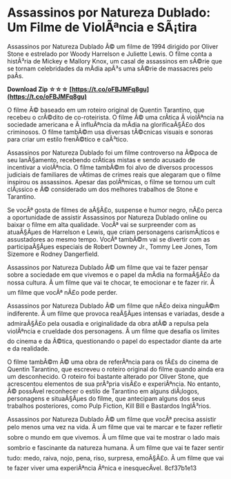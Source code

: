 # Assassinos por Natureza Dublado: Um Filme de ViolÃªncia e SÃ¡tira
 
Assassinos por Natureza Dublado Ã© um filme de 1994 dirigido por Oliver Stone e estrelado por Woody Harrelson e Juliette Lewis. O filme conta a histÃ³ria de Mickey e Mallory Knox, um casal de assassinos em sÃ©rie que se tornam celebridades da mÃ­dia apÃ³s uma sÃ©rie de massacres pelo paÃ­s.
 
**Download Zip ☆☆☆ [https://t.co/oFBJMFq8gu](https://t.co/oFBJMFq8gu)**


 
O filme Ã© baseado em um roteiro original de Quentin Tarantino, que recebeu o crÃ©dito de co-roteirista. O filme Ã© uma crÃ­tica Ã  violÃªncia na sociedade americana e Ã  influÃªncia da mÃ­dia na glorificaÃ§Ã£o dos criminosos. O filme tambÃ©m usa diversas tÃ©cnicas visuais e sonoras para criar um estilo frenÃ©tico e caÃ³tico.
 
Assassinos por Natureza Dublado foi um filme controverso na Ã©poca de seu lanÃ§amento, recebendo crÃ­ticas mistas e sendo acusado de incentivar a violÃªncia. O filme tambÃ©m foi alvo de diversos processos judiciais de familiares de vÃ­timas de crimes reais que alegaram que o filme inspirou os assassinos. Apesar das polÃªmicas, o filme se tornou um cult clÃ¡ssico e Ã© considerado um dos melhores trabalhos de Stone e Tarantino.
 
Se vocÃª gosta de filmes de aÃ§Ã£o, suspense e humor negro, nÃ£o perca a oportunidade de assistir Assassinos por Natureza Dublado online ou baixar o filme em alta qualidade. VocÃª vai se surpreender com as atuaÃ§Ãµes de Harrelson e Lewis, que criam personagens carismÃ¡ticos e assustadores ao mesmo tempo. VocÃª tambÃ©m vai se divertir com as participaÃ§Ãµes especiais de Robert Downey Jr., Tommy Lee Jones, Tom Sizemore e Rodney Dangerfield.
 
Assassinos por Natureza Dublado Ã© um filme que vai te fazer pensar sobre a sociedade em que vivemos e o papel da mÃ­dia na formaÃ§Ã£o da nossa cultura. Ã um filme que vai te chocar, te emocionar e te fazer rir. Ã um filme que vocÃª nÃ£o pode perder.
  
Assassinos por Natureza Dublado Ã© um filme que nÃ£o deixa ninguÃ©m indiferente. Ã um filme que provoca reaÃ§Ãµes intensas e variadas, desde a admiraÃ§Ã£o pela ousadia e originalidade da obra atÃ© a repulsa pela violÃªncia e crueldade dos personagens. Ã um filme que desafia os limites do cinema e da Ã©tica, questionando o papel do espectador diante da arte e da realidade.
 
O filme tambÃ©m Ã© uma obra de referÃªncia para os fÃ£s do cinema de Quentin Tarantino, que escreveu o roteiro original do filme quando ainda era um desconhecido. O roteiro foi bastante alterado por Oliver Stone, que acrescentou elementos de sua prÃ³pria visÃ£o e experiÃªncia. No entanto, Ã© possÃ­vel reconhecer o estilo de Tarantino em alguns diÃ¡logos, personagens e situaÃ§Ãµes do filme, que antecipam alguns dos seus trabalhos posteriores, como Pulp Fiction, Kill Bill e Bastardos InglÃ³rios.
 
Assassinos por Natureza Dublado Ã© um filme que vocÃª precisa assistir pelo menos uma vez na vida. Ã um filme que vai te marcar e te fazer refletir sobre o mundo em que vivemos. Ã um filme que vai te mostrar o lado mais sombrio e fascinante da natureza humana. Ã um filme que vai te fazer sentir tudo: medo, raiva, nojo, pena, riso, surpresa, emoÃ§Ã£o. Ã um filme que vai te fazer viver uma experiÃªncia Ãºnica e inesquecÃ­vel.
 8cf37b1e13
 
